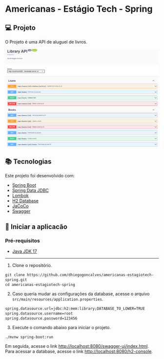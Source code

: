 # Americanas - Estágio Tech - Spring

## :computer: Projeto

O Projeto é uma API de aluguel de livros.

<p align="center">
    <img src="./project.png" alt="drawing" width="950"/>
</p>

## :books: Tecnologias

Este projeto foi desenvolvido com:

- [Spring Boot](https://spring.io/projects/spring-boot)
- [Spring Data JDBC](https://spring.io/projects/spring-data-jdbc)
- [Lombok](https://projectlombok.org/)
- [H2 Database](https://www.h2database.com/html/main.html)
- [JaCoCo](https://www.jacoco.org/jacoco/)
- [Swagger](https://springdoc.org/)

## :rocket: Iniciar a aplicacão

### Pré-requisitos

- [Java JDK 17](https://www.oracle.com/java/technologies/javase/jdk17-archive-downloads.html)

---

1. Clone o repositório.

```console
git clone https://github.com/dhiegogoncalves/americanas-estagiotech-spring.git
cd americanas-estagiotech-spring
```

2. Caso queria mudar as configurações da database, acesse o arquivo `src/main/resources/application.properties`.

```console
spring.datasource.url=jdbc:h2:mem:library;DATABASE_TO_LOWER=TRUE
spring.datasource.username=root
spring.datasource.password=123456
```

3. Execute o comando abaixo para iniciar o projeto.

```console
./mvnw spring-boot:run
```

Em seguida, acesse o link [http://localhost:8080/swagger-ui/index.html](http://localhost:8080/swagger-ui/index.html). <br />
Para acessar a database, acesse o link [http://localhost:8080/h2-console](http://localhost:8080/h2-console).
